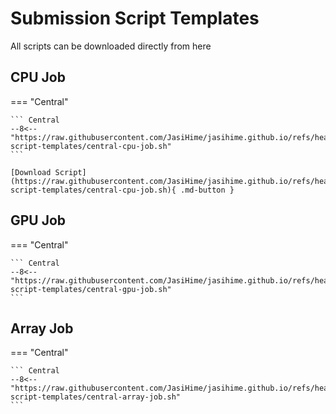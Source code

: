 # Submission Script Templates

All scripts can be downloaded directly from here

## CPU Job

=== "Central"

    ``` Central
    --8<-- "https://raw.githubusercontent.com/JasiHime/jasihime.github.io/refs/heads/main/downloads/central-script-templates/central-cpu-job.sh"
    ```

    [Download Script](https://raw.githubusercontent.com/JasiHime/jasihime.github.io/refs/heads/main/downloads/central-script-templates/central-cpu-job.sh){ .md-button }


## GPU Job

=== "Central"

    ``` Central
    --8<-- "https://raw.githubusercontent.com/JasiHime/jasihime.github.io/refs/heads/main/downloads/central-script-templates/central-gpu-job.sh"
    ```


## Array Job

=== "Central"

    ``` Central
    --8<-- "https://raw.githubusercontent.com/JasiHime/jasihime.github.io/refs/heads/main/downloads/central-script-templates/central-array-job.sh"
    ```
